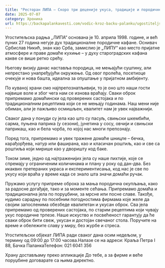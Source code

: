 ```yaml
---
title: "Ресторан ЛИПА – Скоро три деценије укуса, традиције и породичне атмосфере"
date: 2025-07-07
category: Хроника
url: https://backapalankavesti.com/vodic-kroz-backu-palanku/ugostiteljstvo/restoran-lipa-tri-decenije-ukusa-backa-palanka/
---
```


Угоститељска радња „ЛИПА“ основана је 10. априла 1998. године, и већ пуних 27 година негује дух традиционалне породичне кафане. Оснивач Србислав Никић, знан као Срба, замислио је „ЛИПУ“ као место пријатне атмосфере и праве домаће кухиње – у духу староградских кафана какве се више ретко срећу.

Његову визију данас наставља породица, не мењајући суштину, али непрестано унапређујући окружење. Од овог пролећа, посетиоце очекује и нова башта, идеална за опуштање у пријатном амбијенту.

По куваној храни смо најпрепознатљивији, то је оно што наши гости највише воле и због чега нам се изнова враћају. Сваки оброк припремамо домаћински од проверених састојака и по традиционалним рецептима који се не мењају годинама. Наш мени није обиман, али је пажљиво осмишљен, квалитет нам је увек најважнији.

Сваког дана у понуди су јела као што су пасуљ, свињски шкембићи, сарма, пуњена паприка (у сезони), јунетина у сосу, овчији и свињски паприкаш, као и бела чорба, по којој нас многи препознају.

Поред тога, припремамо и увек тражене домаће шницле – бечкa, карађорђева, натур или фаширана, као и класичан рoштиљ, као и све са роштиља који мирише као у дворишту код баке.

Током зиме, једно од најтраженијих јела су наше пихтије, које се спремају у ограниченим количинама и плану у року од дан-два. Без икаквих претераних украса и експериментисања, код нас је све по укусу који враћа у време када се знало шта значи домаћи ручак.

Пружамо услугу припреме оброка за мања породична окупљања, како за радосне догађаје, тако и за моменте сећања. Припремамо домаћа и традиционална јела по поруџбини, за мрсне или посне славе. Такође, нудимо сарадњу по посебним погодностима фирмама које желе да својим запосленима обезбеде квалитетан и укусан оброк. Сва јела припремамо од проверених састојака, по старим рецептима који чувају укус породичне трпезе. Наше искуство и посвећеност гарантују да ће сваки оброк бити свеж, укусан и достојан свечаног стола. Поручите на време и обележите славу у миру, без журбе и стреса.

Угоститељски објекат ЛИПА ради сваког дана осим недељом, у термину од 09:00 до 17:00 часова.Налазе се на адреси: Краља Петра I 88, Бачка ПаланкаТелефон: 021 6041 356

Храну достављаму преко апликације До тебе, а за фирме и веће поруџбине договарате са њима директно.
